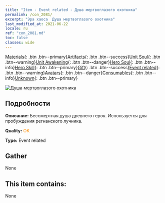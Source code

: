 ```yaml
---
title: "Item - Event related - Душа мертвоглазого охотника"
permalink: /con_2081/
excerpt: "Эра хаоса  Душа мертвоглазого охотника"
last_modified_at: 2021-06-22
locale: ru
ref: "con_2081.md"
toc: false
classes: wide
---
```

 [Materials](/ItemsRU/){: .btn .btn--primary}[Artifacts](/ItemsRU/Artifacts/){: .btn .btn--success}[Unit Soul](/ItemsRU/UnitSoul/){: .btn .btn--warning}[Unit Awakening](/ItemsRU/UnitAwakening/){: .btn .btn--danger}[Hero Soul](/ItemsRU/HeroSoul/){: .btn .btn--info}[Hero Skill](/ItemsRU/HeroSkill/){: .btn .btn--primary}[Gift](/ItemsRU/Gift/){: .btn .btn--success}[Event related](/ItemsRU/Events/){: .btn .btn--warning}[Avatars](/ItemsRU/Avatars/){: .btn .btn--danger}[Consumables](/ItemsRU/Consumables/){: .btn .btn--info}[Unknown](/ItemsRU/Unknown/){: .btn .btn--primary}

 ![Душа мертвоглазого охотника](/images/t/juexing_9902.png)

## Подробности
 **Описание:** Бессмертная душа древнего героя. Используется для пробуждения регнанского лучника.

 **Quality:** <span style="color: #FF8C00">OK</span>

 **Type:** Event related

## Gather

  None

## This item contains:

  None

